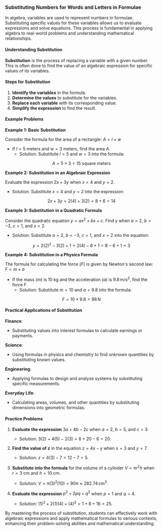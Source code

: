 ### Substituting Numbers for Words and Letters in Formulae

In algebra, variables are used to represent numbers in formulae. Substituting specific values for these variables allows us to evaluate expressions and solve equations. This process is fundamental in applying algebra to real-world problems and understanding mathematical relationships.

#### Understanding Substitution

**Substitution** is the process of replacing a variable with a given number. This is often done to find the value of an algebraic expression for specific values of its variables.

#### Steps for Substitution

1. **Identify the variables** in the formula.
2. **Determine the values** to substitute for the variables.
3. **Replace each variable** with its corresponding value.
4. **Simplify the expression** to find the result.

#### Example Problems

**Example 1: Basic Substitution**

Consider the formula for the area of a rectangle: $A = l \times w$

- If $l = 5$ meters and $w = 3$ meters, find the area $A$.
  - Solution: Substitute $l = 5$ and $w = 3$ into the formula:
    
$$
    A = 5 \times 3 = 15 \text{ square meters}
    $$


**Example 2: Substitution in an Algebraic Expression**

Evaluate the expression $2x + 3y$ when $x = 4$ and $y = 2$.

- Solution: Substitute $x = 4$ and $y = 2$ into the expression:
  
$$
  2x + 3y = 2(4) + 3(2) = 8 + 6 = 14
  $$


**Example 3: Substitution in a Quadratic Formula**

Consider the quadratic equation $y = ax^2 + bx + c$. Find $y$ when $a = 2$, $b = -3$, $c = 1$, and $x = 2$.

- Solution: Substitute $a = 2$, $b = -3$, $c = 1$, and $x = 2$ into the equation:
  
$$
  y = 2(2)^2 - 3(2) + 1 = 2(4) - 6 + 1 = 8 - 6 + 1 = 3
  $$


**Example 4: Substitution in a Physics Formula**

The formula for calculating the force ($F$) is given by Newton's second law: $F = m \times a$

- If the mass ($m$) is 10 kg and the acceleration ($a$) is $9.8 \, \text{m/s}^2$, find the force $F$.
  - Solution: Substitute $m = 10$ and $a = 9.8$ into the formula:
    
$$
    F = 10 \times 9.8 = 98 \, \text{N}
    $$


#### Practical Applications of Substitution

**Finance**:
- Substituting values into interest formulas to calculate earnings or payments.

**Science**:
- Using formulas in physics and chemistry to find unknown quantities by substituting known values.

**Engineering**:
- Applying formulas to design and analyze systems by substituting specific measurements.

**Everyday Life**:
- Calculating areas, volumes, and other quantities by substituting dimensions into geometric formulas.

#### Practice Problems

1. **Evaluate the expression** $3a + 4b - 2c$ when $a = 2$, $b = 5$, and $c = 3$.
   - Solution: $3(2) + 4(5) - 2(3) = 6 + 20 - 6 = 20$.

2. **Find the value of $z$** in the equation $z = 4x - y$ when $x = 3$ and $y = 7$.
   - Solution: $z = 4(3) - 7 = 12 - 7 = 5$.

3. **Substitute into the formula** for the volume of a cylinder $V = \pi r^2 h$ when $r = 3$ cm and $h = 10$ cm.
   - Solution: $V = \pi (3)^2 (10) = 90\pi \approx 282.74 \, \text{cm}^3$.

4. **Evaluate the expression** $p^2 + 2pq + q^2$ when $p = 1$ and $q = 4$.
   - Solution: $(1)^2 + 2(1)(4) + (4)^2 = 1 + 8 + 16 = 25$.

By mastering the process of substitution, students can effectively work with algebraic expressions and apply mathematical formulas to various contexts, enhancing their problem-solving abilities and mathematical understanding.